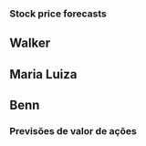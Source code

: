 ### Stock price forecasts

## Walker
## Maria Luiza
## Benn










### Previsões de valor de ações
